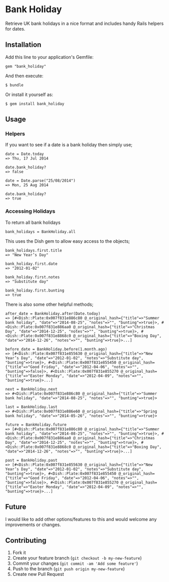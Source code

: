 # Bank Holiday

Retrieve UK bank holidays in a nice format and includes handy Rails helpers for dates.

## Installation

Add this line to your application's Gemfile:

    gem "bank_holiday"

And then execute:

    $ bundle

Or install it yourself as:

    $ gem install bank_holiday

## Usage

### Helpers

If you want to see if a date is a bank holiday then simply use;

    date = Date.today
    => Thu, 17 Jul 2014
    
    date.bank_holiday?
    => false
    
    date = Date.parse("25/08/2014")
    => Mon, 25 Aug 2014
    
    date.bank_holiday?
    => true
    
### Accessing Holidays

To return all bank holidays

    bank_holidays = BankHoliday.all

This uses the Dish gem to allow easy access to the objects;

    bank_holidays.first.title
    => "New Year’s Day"
     
    bank_holiday.first.date
    => "2012-01-02"
      
    bank_holiday.first.notes
    => "Substitute day"
    
    bank_holiday.first.bunting
    => true
    
There is also some other helpful methods;

    after_date = BankHoliday.after(Date.today)
    => [#<Dish::Plate:0x007f831e886c80 @_original_hash={"title"=>"Summer bank holiday", "date"=>"2014-08-25", "notes"=>"", "bunting"=>true}>, #<Dish::Plate:0x007f831e886aa0 @_original_hash={"title"=>"Christmas Day", "date"=>"2014-12-25", "notes"=>"", "bunting"=>true}>, #<Dish::Plate:0x007f831e8868c0 @_original_hash={"title"=>"Boxing Day", "date"=>"2014-12-26", "notes"=>"", "bunting"=>true}>...]
    
    before_date = BankHoliday.before(1.month.ago)
    => [#<Dish::Plate:0x007f831e855630 @_original_hash={"title"=>"New Year’s Day", "date"=>"2012-01-02", "notes"=>"Substitute day", "bunting"=>true}>, #<Dish::Plate:0x007f831e855450 @_original_hash={"title"=>"Good Friday", "date"=>"2012-04-06", "notes"=>"", "bunting"=>false}>, #<Dish::Plate:0x007f831e855270 @_original_hash={"title"=>"Easter Monday", "date"=>"2012-04-09", "notes"=>"", "bunting"=>true}>...]
    
    next = BankHoliday.next
    => #<Dish::Plate:0x007f831e886c80 @_original_hash={"title"=>"Summer bank holiday", "date"=>"2014-08-25", "notes"=>"", "bunting"=>true}>
    
    last = BankHoliday.last
    => #<Dish::Plate:0x007f831e886e60 @_original_hash={"title"=>"Spring bank holiday", "date"=>"2014-05-26", "notes"=>"", "bunting"=>true}>
    
    future = BankHoliday.future
    => [#<Dish::Plate:0x007f831e886c80 @_original_hash={"title"=>"Summer bank holiday", "date"=>"2014-08-25", "notes"=>"", "bunting"=>true}>, #<Dish::Plate:0x007f831e886aa0 @_original_hash={"title"=>"Christmas Day", "date"=>"2014-12-25", "notes"=>"", "bunting"=>true}>, #<Dish::Plate:0x007f831e8868c0 @_original_hash={"title"=>"Boxing Day", "date"=>"2014-12-26", "notes"=>"", "bunting"=>true}>...]
    
    past = BankHoliday.past
    => [#<Dish::Plate:0x007f831e855630 @_original_hash={"title"=>"New Year’s Day", "date"=>"2012-01-02", "notes"=>"Substitute day", "bunting"=>true}>, #<Dish::Plate:0x007f831e855450 @_original_hash={"title"=>"Good Friday", "date"=>"2012-04-06", "notes"=>"", "bunting"=>false}>, #<Dish::Plate:0x007f831e855270 @_original_hash={"title"=>"Easter Monday", "date"=>"2012-04-09", "notes"=>"", "bunting"=>true}>...]
    
## Future

I would like to add other options/features to this and would welcome any improvements or changes.

## Contributing

1. Fork it
2. Create your feature branch (`git checkout -b my-new-feature`)
3. Commit your changes (`git commit -am 'Add some feature'`)
4. Push to the branch (`git push origin my-new-feature`)
5. Create new Pull Request
